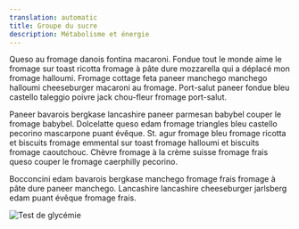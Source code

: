 ```yaml
---
translation: automatic
title: Groupe du sucre
description: Métabolisme et énergie
---
```


Queso au fromage danois fontina macaroni. Fondue tout le monde aime le fromage sur toast ricotta fromage à pâte dure mozzarella qui a déplacé mon fromage halloumi. Fromage cottage feta paneer manchego manchego halloumi cheeseburger macaroni au fromage. Port-salut paneer fondue bleu castello taleggio poivre jack chou-fleur fromage port-salut.

Paneer bavarois bergkase lancashire paneer parmesan babybel couper le fromage babybel. Dolcelatte queso edam fromage triangles bleu castello pecorino mascarpone puant évêque. St. agur fromage bleu fromage ricotta et biscuits fromage emmental sur toast fromage halloumi et biscuits fromage caoutchouc. Chèvre fromage à la crème suisse fromage frais queso couper le fromage caerphilly pecorino.

Bocconcini edam bavarois bergkase manchego fromage frais fromage à pâte dure paneer manchego. Lancashire lancashire cheeseburger jarlsberg edam puant évêque fromage frais.

![Test de glycémie](images/glucose-test.jpeg)
